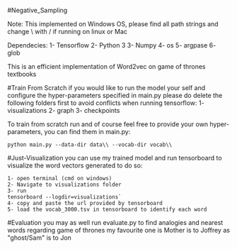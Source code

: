 #Negative_Sampling

Note: This implemented on Windows OS, please find all path strings and change \\ with / if running on linux or Mac

Dependecies:
1- Tensorflow
2- Python 3
3- Numpy
4- os
5- argpase
6- glob


This is an efficient implementation of Word2vec on game of thrones textbooks

#Train From Scratch
if you would like to run the model your self and configure the hyper-parameters specified in main.py please do delete the following folders first to avoid conflicts when running tensorflow:
1- visualizations
2- graph
3- checkpoints

To train from scratch run and of course feel free to provide your own hyper-parameters, you can find them in main.py:
```
python main.py --data-dir data\\ --vocab-dir vocab\\
```

#Just-Visualization
you can use my trained model and run tensorboard to visualize the word vectors generated to do so:

```
1- open terminal (cmd on windows) 
2- Navigate to visualizations folder
3- run
tensorboard --logdir=visualizations`
4- copy and paste the url provided by tensorboard
5- load the vocab_3000.tsv in tensorboard to identify each word

```

#Evaluation
you may as well run evaluate.py to find analogies and nearest words regarding game of thrones
my favourite one is 
Mother is to Joffrey as "ghost/Sam" is to Jon


